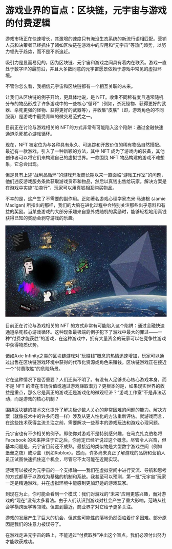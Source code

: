# 游戏业界的盲点：区块链，元宇宙与游戏的付费逻辑



游戏市场正在快速增长，其激增的速度只有淹没生态系统的新流行语相匹配。营销人员和决策者已经抓住了诸如区块链在游戏中的应用和“元宇宙”等热门趋势，以努力领先于趋势，而不是不断追赶。

吸引力是显而易见的，因为区块链、元宇宙和游戏之间具有着内在联系。游戏一直处于数字IP的最前沿，并且大多数同意的元宇宙愿景依赖于游戏中常见的虚拟环境。

不管你怎么看，我相信元宇宙和区块链都有一个相互关联的未来。

让我们从区块链的例子开始，更具体地说，是 NFT。收集不同稀有度且通常随机分布的物品形成了许多游戏中的一些核心“循环”（例如，杀死怪物、获得更好的武器、杀死更强的怪物、获得更好的武器等），并收集“皮肤”（即，游戏角色的不同服装）是游戏中最受青睐的微交易范式之一。

目前正在讨论与游戏相关的 NFT的方式非常有可能陷入这个陷阱：通过金融快速通道杀死核心游戏循环。

现在，NFT 被定位为与各种具有永久、可追踪和开放价值的稀有物品自然搭配。最近有一款游戏，引入了一种新颖的方法，其中 NFT 成为了游戏内的装备，其他创作者可以将它们来构建自己的虚拟世界。一款围绕 NFT 物品构建的游戏不难想象，它总会出现。

但是具有上述“战利品循环”的游戏开发商长期以来一直面临“游戏工作室”的问题，他们违反游戏服务条款获取游戏货币和物品，然后以真钱出售给玩家。解决方案是在游戏中实施“拍卖行”，玩家可以用真钱相互购买物品。

不幸的是，这产生了不需要的副作用。正如著名游戏心理学家杰米·马迪根 (Jamie Madigan) 所指出的那样，我们的大脑在进化过程中会特别关注那些出乎意料和有益的奖励。当某些游戏的大部分乐趣来自意外或随机的奖励时，能够轻松地用真钱获得已知的奖励会剥夺游戏的乐趣。

![元宇宙](yxy.jpg)



目前正在讨论与游戏相关的 NFT 的方式非常有可能陷入这个陷阱：通过金融快速通道杀死核心游戏循环。这种现象最极端的例子犯下了游戏中最大的罪过——一种“付费才能获胜”的游戏，在这种游戏中，拥有大量资金的玩家可以在竞争性游戏中获得物质优势。

诸如Axie Infinity之类的区块链游戏对“玩赚钱”概念的热情迅速增加，玩家可以通过出售在区块链游戏环境中获得的代币化资源或角色来赚钱。区块链游戏正在接近一个“付费取胜”的危险场景。

它在这种情况下是否重要？人们还尚不明了。有没有人足够关心核心游戏本身，而不是 NFT 的潜在市场价值或通过游戏赚取潜力？更根本的是，如果现实世界的收益是重点，那么它是真正的游戏还是游戏化的微观经济？“游戏工作室”不是非法活动，而是游戏的核心机制？

围绕区块链的技术文化提升了解决极少数人关心的非常困难的问题的能力。解决方案（就像技术中的许多问题一样）涉及从更人性化的方法重新评估。就游戏而言，在这些技术获得主流关注之前，需要解决一些基本的游戏玩法和游戏心理问题。

元宇宙也有不少相关的例子。即使你对游戏不是特别感兴趣，在马克扎克伯格将 Facebook 的未来押注于它之后，你肯定已经听说过这个概念。尽管令人兴奋，但基本问题是，元宇宙目前还不成熟。最接近的类似物是大型数字游戏空间（例如 堡垒之夜）或沙盒（例如Roblox）。然而，许多尚未真正了解游戏的品牌和营销人员正试图快速抓住这个机会，尽管它不太可能在近期实现。

游戏可以被视为元宇宙的一个支撑轴——我们在虚拟空间中进行交流、导航和思考的方式都基于以游戏为基础的机制和系统。我甚至可以预测，第一批“元宇宙”玩家一定是精通游戏，并在虚拟环境中能感到更加舒适的游戏玩家。

到现在为止，你可能会看到一个模式：我们对游戏的“未来”应用更感兴趣，而对游戏的“现在”没有太多看法。由于人们认识到游戏对社会产生了重大影响，范畴从社会学横跨医学等领域。但直到最近，商业界才对它给予更多关注。

游戏的发展产生了巨大的机会，但这些可能性的落地仍然面临着许多困难。部分原因是我们的注意力被误导了。

在游戏走进元宇宙的路上，不能通过“付费取胜”冲出这个盲点。我们必须付出努力才能收获成功。
